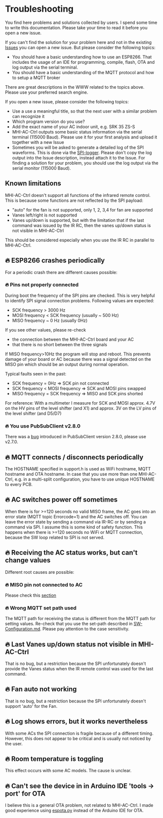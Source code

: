 # Troubleshooting
You find here problems and solutions collected by users. I spend some time to write this documentation. Please take your time to read it before you open a new issue.

If you can't find the solution for your problem here and not in the existing  [Issues](https://github.com/absalom-muc/MHI-AC-Ctrl/issues?q=is%3Aissue) you can open a new issue. But please consider the following topics:
- You should have a basic understanding how to use an ESP8266. That includes the usage of an IDE for programming, compile, flash, OTA and log output via the serial terminal.
- You should have a basic understanding of the MQTT protocol and how to setup a MQTT broker

There are great descriptions in the WWW related to the topics above. Please use your preferred search engine.

If you open a new issue, please consider the following topics:
- Use a use a meaningful title, so that the next user with a similar problem can recognize it
- Which program version do you use?
- Add the exact name of your AC indoor unit, e.g. SRK 35 ZS-S 
- MHI-AC-Ctrl outputs some basic status information via the serial terminal (115000 Baud). Please use it for your first analysis and upload it together with a new Issue
- Sometimes you will be asked to generate a detailed log of the SPI waveforms. This is done via the [SPI-logger](https://github.com/absalom-muc/MHI-AC-Ctrl/blob/master/testprog/SPI_logger.ino). Please don't copy the log output into the Issue description, instead attach it to the Issue.
For finding a solution for your problem, you should use the log output via the serial monitor (115000 Baud).

## Known limitations
MHI-AC-Ctrl doesn't support all functions of the infrared remote control. This is because some functions are not reflected by the SPI payload:
- "auto" for the fan is not supported, only 1, 2, 3,4 for fan are supported
- Vanes left/right is not supported
- Vanes up/down is supported, but with the limitation that if the last command was issued by the IR RC, then the vanes up/down status is not visible in MHI-AC-Ctrl

This should be considered especially when you use the IR RC in parallel to MHI-AC-Ctrl.

## :fire: ESP8266 crashes periodically
For a periodic crash there are different causes possible:

### :fire: Pins not properly connected
During boot the frequency of the SPI pins are checked. This is very helpful to identify SPI signal connection problems. Following values are expected:
- SCK frequency > 3000 Hz
- MOSI frequency < SCK frequency (usually ~ 500 Hz)
- MISO frequency ~ 0 Hz (usually 0Hz)

If you see other values, please re-check
- the connection between the MHI-AC-Ctrl board and your AC
- that there is no short between the three signals

If MISO frequency>10Hz the program will stop and reboot. This prevents damage of your board or AC because there was a signal detected on the MISO pin which should be an output during normal operation.

 Typical faults seen in the past:
- SCK frequency = 0Hz => SCK pin not connected
- SCK frequency < MOSI frequency => SCK and MOSI pins swapped
- MISO frequency = SCK frequency => MISO and SCK pins shorted

For reference: With a multimeter I measure for SCK and MOSI approx. 4.7V on the HV pins of the level shifter (and X1) and approx. 3V on the LV pins of the level shifter (and D5/D7)

### :fire: You use PubSubClient v2.8.0
There was a [bug](https://github.com/knolleary/pubsubclient/issues/747) introduced in PubSubClient version 2.8.0, please use v2.7.0.

## :fire: MQTT connects / disconnects periodically
The HOSTNAME specified in support.h is used as WiFi hostname, MQTT hostname and OTA hostname. In case that you use more than one MHI-AC-Ctrl, e.g. in a multi-split configuration, you have to use unique HOSTNAME to every PCB.

## :fire: AC switches power off sometimes
When there is for >=120 seconds no valid MISO frame, the AC goes into an error state (MQTT topic Errorcode=1) and the AC switches off. You can leave the error state by sending a command via IR-RC or by sending a command via SPI. I assume this is some kind of safety function. This happens when there is >=120 seconds no WiFi or MQTT connection, because the SW loop related to SPI is not served.

## :fire: Receiving the AC status works, but can't change values
Different root causes are possible:
### :fire: MISO pin not connected to AC
Please check this [section](#fire-pins-not-properly-connected)

### :fire: Wrong MQTT set path used
The MQTT path for receiving the status is different from the MQTT path for setting values. Re-check that you use the set-path described in [SW-Configuration.md](https://github.com/absalom-muc/MHI-AC-Ctrl/blob/master/SW-Configuration.md#mqtt-status). Please pay attention to the case sensitivity.
## :fire: Last Vanes up/down status not visible in MHI-AC-Ctrl
That is no bug, but a restriction because the SPI unfortunately doesn't provide the Vanes status when the IR remote control was used for the last command.
## :fire: Fan auto not working
That is no bug, but a restriction because the SPI unfortunately doesn't support 'auto' for the Fan.

## :fire: Log shows errors, but it works nevertheless
With some ACs the SPI connection is fragile because of a different timing. However, this does not appear to be critical and is usually not noticed by the user.

## :fire: Room temperature is toggling
This effect occurs with some AC models. The cause is unclear. 

## :fire: Can't see the device in in Arduino IDE 'tools -> port' for OTA 
I believe this is a general OTA problem, not related to MHI-AC-Ctrl. I made good experience using [espota.py](https://github.com/esp8266/Arduino/blob/master/tools/espota.py) instead of the Arduino IDE for OTA.
